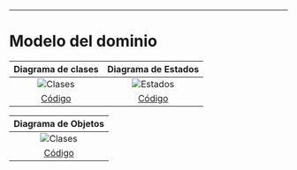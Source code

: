 

---
# Modelo del dominio

|                 Diagrama de clases                 |                 Diagrama de Estados                  |
| :------------------------------------------------: | :--------------------------------------------------: |
| ![Clases](https://github.com/hugofresno20/23-24-IdSw1-SDR/blob/main/imagenes/modelosUML/Diagrama%20de%20Clases.svg) | ![Estados](https://github.com/hugofresno20/23-24-IdSw1-SDR/blob/main/imagenes/modelosUML/Diagrama%20de%20estados.svg) |
|      [Código](https://github.com/hugofresno20/23-24-IdSw1-SDR/blob/main/modelosUML/Diagrama%20de%20Clases.puml)     |      [Código](https://github.com/hugofresno20/23-24-IdSw1-SDR/blob/main/modelosUML/Diagrama%20de%20estados.puml)      |

|                 Diagrama de Objetos                 |
| :-------------------------------------------------: |
| ![Clases](https://github.com/hugofresno20/23-24-IdSw1-SDR/blob/main/imagenes/modelosUML/Diagrama%20de%20objetos%20general.svg) |
|     [Código](https://github.com/hugofresno20/23-24-IdSw1-SDR/blob/main/modelosUML/Diagrama%20de%20objetos%20general.puml)      |